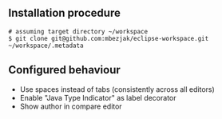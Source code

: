 ## Installation procedure

    # assuming target directory ~/workspace
    $ git clone git@github.com:mbezjak/eclipse-workspace.git ~/workspace/.metadata

## Configured behaviour

 * Use spaces instead of tabs (consistently across all editors)
 * Enable "Java Type Indicator" as label decorator
 * Show author in compare editor
